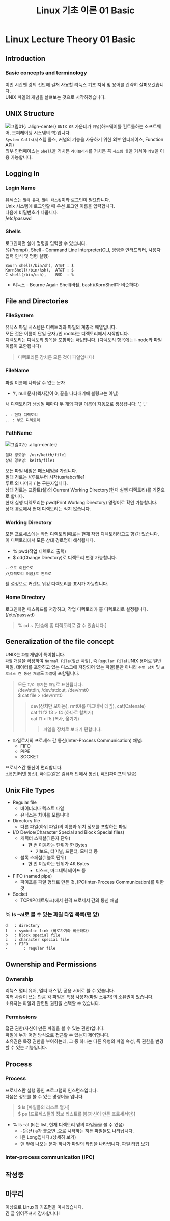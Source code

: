 ﻿---
title:  "Linux 기초 이론 01 Basic"
excerpt: "Linux 기초 이론 첫 번째 페이지"
toc_label: "목차"
categories:
  - Linux
tags:
  - Linux
  - Lecture
  - Theory
last_modified_at: 2025-02-06T23:55:00-23:59
---

# Linux Lecture Theory 01 Basic

## Introduction
### Basic concepts and terminology
이번 시간엔 강의 전반에 걸쳐 사용할 리눅스 기초 지식 및 용어를 간략히 살펴보겠습니다.  
UNIX 파일의 개념을 살펴보는 것으로 시작하겠습니다.

## UNIX Structure
![그림01](https://ji-hun-park.github.io/assets/images/그림19.jpg "그림01"){: .align-center}
`UNIX OS` 가운데가 `커널`(하드웨어를 컨트롤하는 소프트웨어, 오퍼레이팅 시스템의 핵)입니다.  
`System Calls`(시스템 콜스, 커널의 기능을 사용하기 위한 외부 인터페이스, Function API)  
외부 인터페이스는 `Shell`을 거치든 `라이브러리`를 거치든 꼭 `시스템 콜`을 거쳐야 `커널`을 이용 가능합니다.

## Logging In
### Login Name
유닉스는 `멀티 유저`, `멀티 태스킹`이라 로그인이 필요합니다.  
Unix 시스템에 로그인할 때 우선 로그인 이름을 입력합니다.  
다음에 비밀번호가 나옵니다.  
/etc/passwd

### Shells
로그인하면 쉘에 명령을 입력할 수 있습니다.  
%(Prompt), Shell - Command Line Interpreter(CLI, 명령줄 인터프리터, 사용자 입력 인식 및 명령 실행)

```
Bourn shell(/bin/sh), AT&T : $
KornShell(/bin/ksh),  AT&T : $
C shell(/bin/csh),    BSD  : %
```
+ 리눅스 - Bourne Again Shell(바쉘, bash)(KornShell과 비슷하다)

## File and Directories
### FileSystem
유닉스 파일 시스템은 디렉토리와 파일의 계층적 배열입니다.  
모든 것은 이름이 단일 문자 /인 root라는 디렉토리에서 시작합니다.  
디렉토리는 디렉토리 항목을 포함하는 `파일`입니다. (디렉토리 항목에는 i-node와 파일 이름이 포함됩니다)  
>디렉토리든 장치든 모든 것이 파일입니다!

### FileName
파일 이름에 나타날 수 없는 문자  
- ‘/’, null 문자(헥사값이 0, 끝을 나타내기에 블링크는 아님)

새 디렉토리가 생성될 때마다 두 개의 파일 이름이 자동으로 생성됩니다: ‘.’, ‘..’
```
. : 현재 디렉토리  
.. : 부모 디렉토리
```

### PathName
![그림02](https://ji-hun-park.github.io/assets/images/그림20.jpg "그림02"){: .align-center}
```
절대 경로명: /usr/keith/file1  
상대 경로명: keith/file1
```

모든 파일 네임은 패스네임을 가집니다.  
절대 경로는 /(루트부터 시작)usr/abc/file1  
루트 외 나머지 / 는 구분자입니다.  
상대 경로는 프람트(쉘)의 Current Working Directory(현재 실행 디렉토리)를 기준으로 합니다.  
현재 실행 디렉토리는 pwd(Print Working Directory) 명령어로 확인 가능합니다.  
상대 경로에서 현재 디렉토리는 적지 않습니다.

### Working Directory
모든 프로세스에는 작업 디렉토리(때로는 현재 작업 디렉토리라고도 함)가 있습니다.  
이 디렉토리에서 모든 상대 경로명이 해석됩니다.
* % pwd(작업 디렉토리 출력)
* $ cd(Change Directory)로 디렉토리 변경 가능합니다.  
```
..으로 이전으로  
/{디렉토리 이름}로 안으로
```

쉘 설정으로 커렌트 워킹 디렉토리를 표시가 가능합니다.

### Home Directory
로그인하면 패스워드를 저장하고, 작업 디렉토리가 홈 디렉토리로 설정됩니다.(/etc/passwd)
>% cd ~ [단숨에 홈 디렉토리로 갈 수 있습니다.]

## Generalization of the file concept
UNIX는 `파일` 개념이 특이합니다.  
`파일` 개념을 확장하여 `Normal File(일반 파일)`, 즉 `Regular File`(UNIX 용어로 일반 파일, 데이터를 포함하고 있는 디스크에 저장되어 있는 파일)뿐만 아니라 `주변 장치` 및 `프로세스 간 통신 채널`도 `파일`에 포함됩니다.

>모든 `I/O 장치`는 `파일`로 표현됩니다.  
/dev/stdin, /dev/stdout, /dev/rmt0  
>$ cat file > /dev/rmt0
>>dev(장치만 모아둠), rmt0(롬 마그네틱 테잎), cat(Catenate)  
cat f1 f2 f3 > f4 (하나로 합치기)  
cat f1 > f5 (복사, 옮기기)  
>>>파일을 장치로 보내기 편합니다.

* 파일로서의 프로세스 간 통신(Inter-Process Communication) 채널:
    - FIFO
    - PIPE
    - SOCKET

프로세스간 통신이 편리합니다.  
`소켓`(인터넷 통신), `파이프`(같은 컴퓨터 안에서 통신), `피포`(파이프의 일종)

## Unix File Types
- Regular file
    - 바이너리나 텍스트 파일
    - 유닉스는 차이를 모릅니다!
- Directory file
    - 다른 파일(하위 파일)의 이름과 위치 정보를 포함하는 파일
- I/O Device(Character Special and Block Special files)
    - 캐릭터 스페셜(1 문자 단위)
        - 한 번 이동하는 단위가 한 Bytes
            - 키보드, 터미널, 프린터, 모니터 등
    - 블록 스페셜(1 블록 단위)
        - 한 번 이동하는 단위가 4K Bytes
            - 디스크, 마그네틱 테이프 등
- FIFO (named pipe)
    - 파이프를 파일 형태로 만든 것, IPC(Inter-Process Communication)를 위한 것
- Socket
    - TCP/IP(네트워크)에서 원격 프로세서 간의 통신 채널

### % ls –al로 볼 수 있는 파일 타입 목록(맨 앞)
```
d	: directory  
l	: symbolic link (바로가기와 비슷하다)  
b	: block special file  
c	: character special file  
p	: FIFO  
-       : regular file
```

## Ownership and Permissions
### Ownership
리눅스 멀티 유저, 멀티 태스킹, 공용 서버로 쓸 수 있습니다.  
여러 사람이 쓰는 만큼 각 파일은 특정 사용자(파일 소유자)의 소유권이 있습니다.  
소유자는 파일과 관련된 권한을 선택할 수 있습니다.

### Permissions
접근 권한(자신이 만든 파일을 볼 수 있는 권한)입니다.  
파일에 누가 어떤 방식으로 접근할 수 있는지 제어합니다.  
소유권은 특정 권한을 부여하는데, 그 중 하나는 다른 유형의 파일 속성, 즉 권한을 변경할 수 있는 기능입니다.

## Process
### Process
프로세스란 실행 중인 프로그램의 인스턴스입니다.  
다음은 정보를 볼 수 있는 명령어들 입니다.  
>$ ls [파일들의 리스트 열거]  
>$ ps [프로세스들의 정보 리스트를 봄(자신이 만든 프로세서만)]

* % ls –al (ls는 list, 현재 디렉토리 밑의 파일들을 볼 수 있음)
    + -(옵션) a가 붙으면 .으로 시작하는 히든 파일들도 나타납니다.
    - l은 Long입니다.(상세히 보기)
    * 맨 앞에 나오는 문자 하나가 파일의 타입을 나타냅니다. [파일 타입 보기](https://ji-hun-park.github.io/linux/Linux-Theory-01/#-ls-al%EB%A1%9C-%EB%B3%BC-%EC%88%98-%EC%9E%88%EB%8A%94-%ED%8C%8C%EC%9D%BC-%ED%83%80%EC%9E%85-%EB%AA%A9%EB%A1%9D%EB%A7%A8-%EC%95%9E)

### Inter-process communication (IPC)

## 작성중

## 마무리
이상으로 Linux의 기초편을 마치겠습니다.  
긴 글 읽어주셔서 감사합니다!
